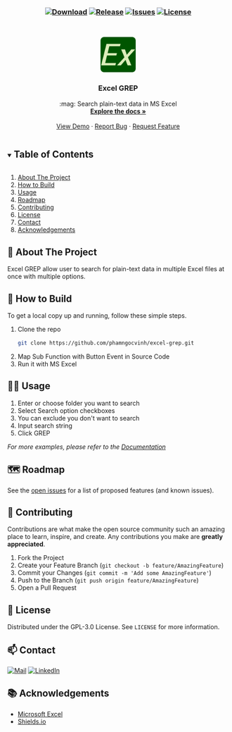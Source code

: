 <h3 align="center">

[![Download][download-shield]][download-url]
[![Release][release-shield]][release-url]
[![Issues][issues-shield]][issues-url]
[![License][license-shield]][license-url]
</h3>

<!-- PROJECT LOGO -->
<br />
<p align="center">
  <a href="https://github.com/phamngocvinh/excel-grep">
    <img src="images/icon-192x192.png" alt="Logo" width="80" height="80">
  </a>

  <h3 align="center">Excel GREP</h3>

  <p align="center">
    :mag: Search plain-text data in MS Excel
    <br />
    <a href="https://github.com/phamngocvinh/excel-grep"><strong>Explore the docs »</strong></a>
    <br />
    <br />
    <a href="https://github.com/phamngocvinh/excel-grep/wiki/Usage-Example">View Demo</a>
    ·
    <a href="https://github.com/phamngocvinh/excel-grep/issues">Report Bug</a>
    ·
    <a href="https://github.com/phamngocvinh/excel-grep/issues">Request Feature</a>
  </p>
</p>

<!-- TABLE OF CONTENTS -->
<details open="open">
  <summary><h2 style="display: inline-block">Table of Contents</h2></summary>
  <ol>
    <li>
      <a href="#stars-about-the-project">About The Project</a>
    </li>
    <li>
      <a href="#beginner-how-to-build">How to Build</a>
    </li>
    <li><a href="#man_teacher-usage">Usage</a></li>
    <li><a href="#world_map-roadmap">Roadmap</a></li>
    <li><a href="#rocket-contributing">Contributing</a></li>
    <li><a href="#closed_book-license">License</a></li>
    <li><a href="#mailbox-contact">Contact</a></li>
    <li><a href="#books-acknowledgements">Acknowledgements</a></li>
  </ol>
</details>

<!-- ABOUT THE PROJECT -->
## :stars: About The Project

Excel GREP allow user to search for plain-text data in multiple Excel files at once with multiple options.

<!-- HOW TO BUILD -->
## :beginner: How to Build

To get a local copy up and running, follow these simple steps.

1. Clone the repo
   ```sh
   git clone https://github.com/phamngocvinh/excel-grep.git
   ```
2. Map Sub Function with Button Event in Source Code
3. Run it with MS Excel

<!-- USAGE -->
## :man_teacher: Usage
1. Enter or choose folder you want to search
2. Select Search option checkboxes
3. You can exclude you don't want to search
4. Input search string
5. Click GREP

_For more examples, please refer to the [Documentation](https://github.com/phamngocvinh/excel-grep/wiki)_

<!-- ROADMAP -->
## :world_map: Roadmap

See the [open issues](https://github.com/phamngocvinh/excel-grep/issues) for a list of proposed features (and known issues).

<!-- CONTRIBUTING -->
## :rocket: Contributing

Contributions are what make the open source community such an amazing place to learn, inspire, and create. Any contributions you make are **greatly appreciated**.

1. Fork the Project
2. Create your Feature Branch (`git checkout -b feature/AmazingFeature`)
3. Commit your Changes (`git commit -m 'Add some AmazingFeature'`)
4. Push to the Branch (`git push origin feature/AmazingFeature`)
5. Open a Pull Request

<!-- LICENSE -->
## :closed_book: License

Distributed under the GPL-3.0 License. See `LICENSE` for more information.

<!-- CONTACT -->
## :mailbox: Contact

[![Mail][mail-shield]][mail-url]
[![LinkedIn][linkedin-shield]][linkedin-url]

<!-- ACKNOWLEDGEMENTS -->
## :books: Acknowledgements

* [Microsoft Excel](https://www.microsoft.com/en-ww/microsoft-365/excel)
* [Shields.io](https://shields.io)

<!-- MARKDOWN LINKS & IMAGES -->
<!-- https://www.markdownguide.org/basic-syntax/#reference-style-links -->
[download-shield]: https://img.shields.io/github/downloads/phamngocvinh/excel-grep/total?style=for-the-badge&labelColor=4c566a&color=5e81ac&logo=github&logoColor=white
[download-url]: https://github.com/phamngocvinh/excel-grep/releases/latest
[release-shield]: https://img.shields.io/github/v/release/phamngocvinh/excel-grep?style=for-the-badge&labelColor=4c566a&color=5e81ac&logo=Battle.net&logoColor=white
[release-url]: https://github.com/phamngocvinh/excel-grep/releases/latest
[issues-shield]: https://img.shields.io/github/issues/phamngocvinh/excel-grep?style=for-the-badge&labelColor=4c566a&color=5e81ac&logo=Todoist&logoColor=white
[issues-url]: https://github.com/phamngocvinh/excel-grep/issues
[license-shield]: https://img.shields.io/github/license/phamngocvinh/excel-grep?style=for-the-badge&labelColor=4c566a&color=5e81ac&logo=AdGuard&logoColor=white
[license-url]: https://github.com/phamngocvinh/excel-grep/blob/master/LICENSE
[linkedin-shield]: https://img.shields.io/badge/linkedin-blue?style=for-the-badge&logo=linkedin
[linkedin-url]: https://www.linkedin.com/in/phamngocvinh932
[mail-shield]: https://img.shields.io/badge/Gmail-white?style=for-the-badge&logo=gmail
[mail-url]: mailto:phamngocvinh@live.com
[product-screenshot]: images/screenshot.jpg

